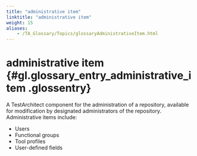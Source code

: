 ```yaml
--- 
title: "administrative item"
linktitle: "administrative item"
weight: 15
aliases: 
    - /TA_Glossary/Topics/glossaryAdministrativeItem.html
---
```

# administrative item {#gl.glossary_entry_administrative_item .glossentry}

A TestArchitect component for the administration of a repository, available for modification by designated administrators of the repository. Administrative items include:

-   Users
-   Functional groups
-   Tool profiles
-   User-defined fields

